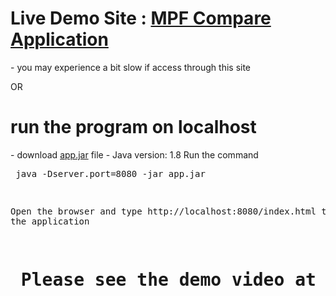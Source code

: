 <h1>Live Demo Site : <a href="https://mpf-compare-hero.herokuapp.com/">MPF Compare Application</a> </h1>
- you may experience a bit slow if access through this site 

OR 
<h1> run the program on localhost  </h1>
- download <a href="https://github.com/itgloria1003/mpf-compare-hero/raw/master/target/app.jar">app.jar</a> file 
- Java version: 1.8 
Run the command 
<pre> java -Dserver.port=8080 -jar app.jar <pre>

Open the browser and type http://localhost:8080/index.html to launch the application



<h1> Please see the demo video at <a href="https://drive.google.com/open?id=0B1rdFCavRFYcRkFueTNKQk9wOGc">here</a> <h1> 